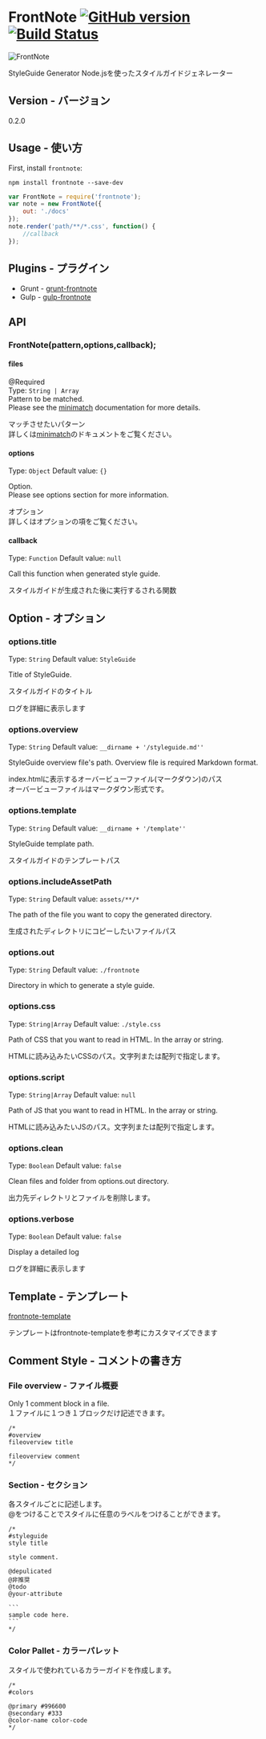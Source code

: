 # FrontNote [![GitHub version](https://badge.fury.io/gh/frontainer%2Ffrontnote.svg)](http://badge.fury.io/gh/frontainer%2Ffrontnote) [![Build Status](https://travis-ci.org/frontainer/frontnote.svg)](https://travis-ci.org/frontainer/frontnote)

![FrontNote](http://frontainer.com/images/frontnote.png)

StyleGuide Generator
Node.jsを使ったスタイルガイドジェネレーター

## Version - バージョン
0.2.0

## Usage - 使い方

First, install `frontnote`:

```shell
npm install frontnote --save-dev
```

```js
var FrontNote = require('frontnote');
var note = new FrontNote({
	out: './docs'
});
note.render('path/**/*.css', function() {
	//callback
});
```

## Plugins - プラグイン

* Grunt - [grunt-frontnote](https://www.npmjs.org/package/grunt-frontnote)
* Gulp - [gulp-frontnote](https://www.npmjs.org/package/gulp-frontnote)

## API

### FrontNote(pattern,options,callback);

#### files
@Required  
Type: `String | Array`  
Pattern to be matched.  
Please see the [minimatch](https://github.com/isaacs/minimatch) documentation for more details.

マッチさせたいパターン  
詳しくは[minimatch](https://github.com/isaacs/minimatch)のドキュメントをご覧ください。

#### options
Type: `Object`
Default value: `{}`

Option.  
Please see options section for more information.

オプション  
詳しくはオプションの項をご覧ください。

#### callback
Type: `Function`
Default value: `null`

Call this function when generated style guide.

スタイルガイドが生成された後に実行するされる関数

## Option - オプション

### options.title
Type: `String`
Default value: `StyleGuide`

Title of StyleGuide.

スタイルガイドのタイトル

ログを詳細に表示します

### options.overview
Type: `String`
Default value: `__dirname + '/styleguide.md''`

StyleGuide overview file's path.
Overview file is required Markdown format.  

index.htmlに表示するオーバービューファイル(マークダウン)のパス  
オーバービューファイルはマークダウン形式です。

### options.template
Type: `String`
Default value: `__dirname + '/template''`

StyleGuide template path.  

スタイルガイドのテンプレートパス

### options.includeAssetPath
Type: `String`
Default value: `assets/**/*`

The path of the file you want to copy the generated directory.

生成されたディレクトリにコピーしたいファイルパス

### options.out
Type: `String`
Default value: `./frontnote`

Directory in which to generate a style guide.

### options.css
Type: `String|Array`
Default value: `./style.css`

Path of CSS that you want to read in HTML. In the array or string.

HTMLに読み込みたいCSSのパス。文字列または配列で指定します。

### options.script
Type: `String|Array`
Default value: `null`

Path of JS that you want to read in HTML. In the array or string.

HTMLに読み込みたいJSのパス。文字列または配列で指定します。

### options.clean
Type: `Boolean`
Default value: `false`

Clean files and folder from options.out directory.

出力先ディレクトリとファイルを削除します。

### options.verbose
Type: `Boolean`
Default value: `false`

Display a detailed log

ログを詳細に表示します

## Template - テンプレート

[frontnote-template](https://github.com/frontainer/frontnote-template)

テンプレートはfrontnote-templateを参考にカスタマイズできます

## Comment Style - コメントの書き方

### File overview - ファイル概要

Only 1 comment block in a file.  
１ファイルに１つき１ブロックだけ記述できます。

	/*
	#overview
	fileoverview title
	
	fileoverview comment
	*/

### Section - セクション

各スタイルごとに記述します。  
@をつけることでスタイルに任意のラベルをつけることができます。
	
	/*
	#styleguide
	style title

	style comment.

	@depulicated
	@非推奨
	@todo
	@your-attribute

	```
	sample code here.
	```
	*/


### Color Pallet - カラーパレット

スタイルで使われているカラーガイドを作成します。  

	/*
	#colors

	@primary #996600
	@secondary #333
	@color-name color-code
	*/